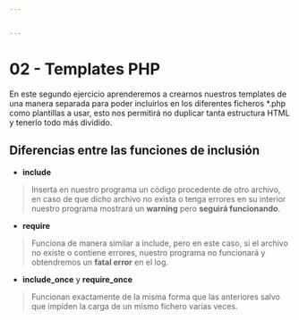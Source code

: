 ```yaml
---


---
```


<h1 id="templates-php">02 - Templates PHP</h1>
<p>En este segundo ejercicio aprenderemos a crearnos nuestros templates de una manera separada para poder incluirlos en los diferentes ficheros *.php como plantillas a usar, esto nos permitirá no duplicar tanta estructura HTML y tenerlo todo más dividido.</p>
<h2 id="diferencias-entre-las-funciones-de-inclusión">Diferencias entre las funciones de inclusión</h2>
<ul>
<li><strong>include</strong></li>
</ul>
<blockquote>
<p>Inserta en nuestro programa un código procedente de otro archivo, en caso de que dicho archivo no exista o tenga errores en su interior nuestro programa mostrará un <strong>warning</strong> pero <strong>seguirá funcionando</strong>.</p>
</blockquote>
<ul>
<li><strong>require</strong></li>
</ul>
<blockquote>
<p>Funciona de manera similar a include, pero en este caso, si el archivo no existe o contiene errores, nuestro programa no funcionará y obtendremos un <strong>fatal error</strong> en el log.</p>
</blockquote>
<ul>
<li><strong>include_once</strong> y <strong>require_once</strong></li>
</ul>
<blockquote>
<p>Funcionan exactamente de la misma forma que las anteriores salvo que impiden la carga de un mismo fichero varias veces.</p>
</blockquote>

